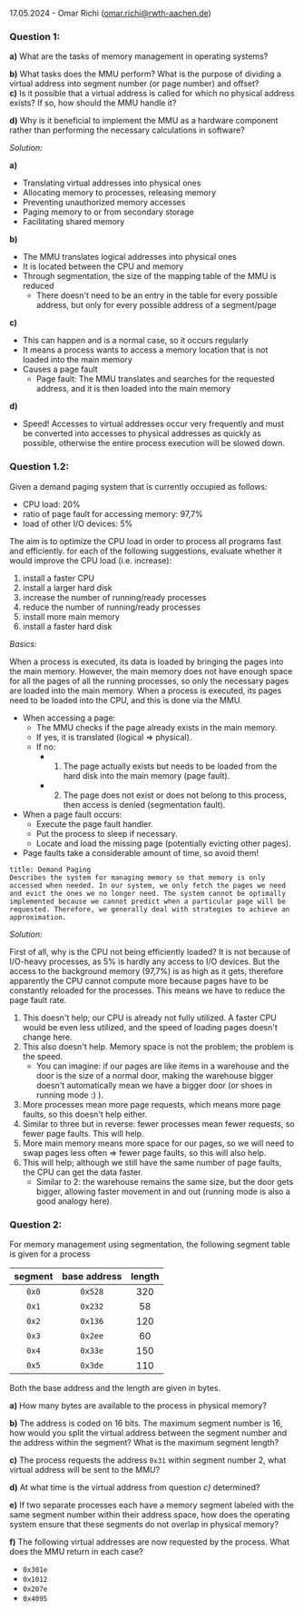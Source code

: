 17.05.2024 - Omar Richi (omar.richi@rwth-aachen.de)

### Question 1:

**a)** What are the tasks of memory management in operating systems? 

**b)** What tasks does the MMU perform? What is the purpose of dividing a virtual address into segment number (or page number) and offset?  
**c)** Is it possible that a virtual address is called for which no physical address exists? If so, how should the MMU handle it? 

**d)** Why is it beneficial to implement the MMU as a hardware component rather than performing the necessary calculations in software?

*Solution:*

**a)**
- Translating virtual addresses into physical ones  
- Allocating memory to processes, releasing memory  
- Preventing unauthorized memory accesses  
- Paging memory to or from secondary storage  
- Facilitating shared memory

**b)**
- The MMU translates logical addresses into physical ones
- It is located between the CPU and memory
- Through segmentation, the size of the mapping table of the MMU is reduced
	- There doesn't need to be an entry in the table for every possible address, but only for every possible address of a segment/page

**c)**
- This can happen and is a normal case, so it occurs regularly
- It means a process wants to access a memory location that is not loaded into the main memory
- Causes a page fault
    - Page fault: The MMU translates and searches for the requested address, and it is then loaded into the main memory

**d)**
- Speed! Accesses to virtual addresses occur very frequently and must be converted into accesses to physical addresses as quickly as possible, otherwise the entire process execution will be slowed down.

### Question 1.2:

Given a demand paging system that is currently occupied as follows:
- CPU load: 20%
- ratio of page fault for accessing memory: 97,7%
- load of other I/O devices: 5%

The aim is to optimize the CPU load in order to process all programs fast and efficiently. for each of the following suggestions, evaluate whether it would improve the CPU load (i.e. increase):

1. install a faster CPU  
2. install a larger hard disk  
3. increase the number of running/ready processes  
4. reduce the number of running/ready processes  
5. install more main memory  
6. install a faster hard disk

*Basics:*

When a process is executed, its data is loaded by bringing the pages into the main memory. However, the main memory does not have enough space for all the pages of all the running processes, so only the necessary pages are loaded into the main memory. When a process is executed, its pages need to be loaded into the CPU, and this is done via the MMU.


- When accessing a page:
    - The MMU checks if the page already exists in the main memory.
    - If yes, it is translated (logical $\Rightarrow$ physical).
    - If no:
        - 1. The page actually exists but needs to be loaded from the hard disk into the main memory (page fault).
        - 2. The page does not exist or does not belong to this process, then access is denied (segmentation fault).
- When a page fault occurs:
    - Execute the page fault handler.
    - Put the process to sleep if necessary.
    - Locate and load the missing page (potentially evicting other pages).
- Page faults take a considerable amount of time, so avoid them!

```ad-note
title: Demand Paging
Describes the system for managing memory so that memory is only accessed when needed. In our system, we only fetch the pages we need and evict the ones we no longer need. The system cannot be optimally implemented because we cannot predict when a particular page will be requested. Therefore, we generally deal with strategies to achieve an approximation.
```

*Solution:*

First of all, why is the CPU not being efficiently loaded? It is not because of I/O-heavy processes, as 5% is   hardly any access to I/O devices. But the access to the background memory (97,7%) is as high as it gets, therefore apparently the CPU cannot compute more because pages have to be constantly reloaded for the processes. This means we have to reduce the page fault rate.

1. This doesn't help; our CPU is already not fully utilized. A faster CPU would be even less utilized, and the speed of loading pages doesn't change here.
2. This also doesn't help. Memory space is not the problem; the problem is the speed.
    - You can imagine: if our pages are like items in a warehouse and the door is the size of a normal door, making the warehouse bigger doesn't automatically mean we have a bigger door (or shoes in running mode :) ).
3. More processes mean more page requests, which means more page faults, so this doesn't help either.
4. Similar to three but in reverse: fewer processes mean fewer requests, so fewer page faults. This will help.
5. More main memory means more space for our pages, so we will need to swap pages less often $\Rightarrow$ fewer page faults, so this will also help.
6. This will help; although we still have the same number of page faults, the CPU can get the data faster.
    - Similar to 2: the warehouse remains the same size, but the door gets bigger, allowing faster movement in and out (running mode is also a good analogy here).

### Question 2:

For memory management using segmentation, the following segment table is given for a process

|  segment  | base address | length |
|:---------:|:------------:|:------:|
| ```0x0``` | ```0x528```  |  320   |
| ```0x1``` | ```0x232```  |   58   |
| ```0x2``` | ```0x136```  |  120   |
| ```0x3``` | ```0x2ee```  |   60   |
| ```0x4``` | ```0x33e```  |  150   |
| ```0x5``` | ```0x3de```  |  110   |


Both the base address and the length are given in bytes.  

**a)** How many bytes are available to the process in physical memory?  

**b)** The address is coded on 16 bits. The maximum segment number is 16, how would you split the virtual address between the segment number and the address within the segment? What is the maximum segment length?

**c)** The process requests the address ```0x31``` within segment number 2, what virtual address will be sent to the MMU?

**d)** At what time is the virtual address from question *c)* determined?

**e)** If two separate processes each have a memory segment labeled with the same segment number within their address space, how does the operating system ensure that these segments do not overlap in physical memory?

**f)** The following virtual addresses are now requested by the process. What does the MMU return in each case?
- ```0x301e```
- ```0x1012```
- ```0x207e```
- ```0x4095```


